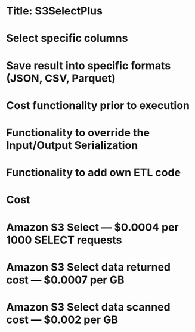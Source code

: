 # Title: S3SelectPlus
# Select specific columns
# Save result into specific formats (JSON, CSV, Parquet)
# Cost functionality prior to execution
# Functionality to override the Input/Output Serialization
# Functionality to add own ETL code


# Cost
# Amazon S3 Select — $0.0004 per 1000 SELECT requests
# Amazon S3 Select data returned cost — $0.0007 per GB
# Amazon S3 Select data scanned cost — $0.002 per GB
